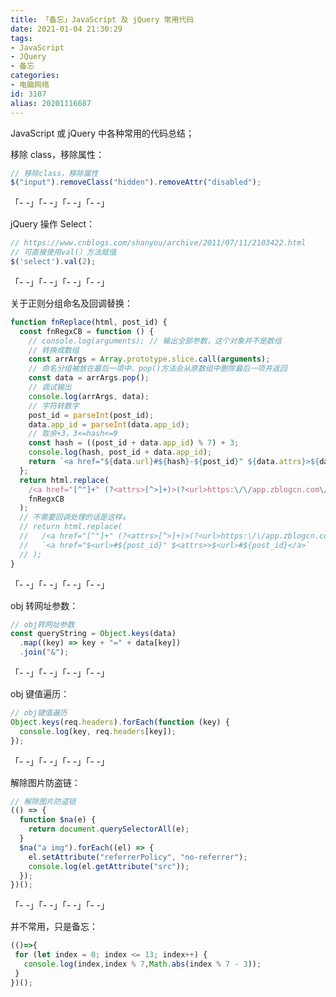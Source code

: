 ```yaml
---
title: 「备忘」JavaScript 及 jQuery 常用代码
date: 2021-01-04 21:30:29
tags:
- JavaScript
- JQuery
- 备忘
categories:
- 电脑网络
id: 3107
alias: 20201116687
---
```


JavaScript 或 jQuery 中各种常用的代码总结；

<!--more-->

移除 class，移除属性：

```js
// 移除class，移除属性
$("input").removeClass("hidden").removeAttr("disabled");
```

「- -」「- -」「- -」「- -」

jQuery 操作 Select：

```js
// https://www.cnblogs.com/shanyou/archive/2011/07/11/2103422.html
// 可直接使用val(）方法赋值
$('select').val(2);
```

「- -」「- -」「- -」「- -」

关于正则分组命名及回调替换：

```js
function fnReplace(html, post_id) {
  const fnRegxCB = function () {
    // console.log(arguments); // 输出全部参数，这个对象并不是数组
    // 转换成数组
    const arrArgs = Array.prototype.slice.call(arguments);
    // 命名分组被放在最后一项中，pop()方法会从原数组中删除最后一项并返回
    const data = arrArgs.pop();
    // 调试输出
    console.log(arrArgs, data);
    // 字符转数字
    post_id = parseInt(post_id);
    data.app_id = parseInt(data.app_id);
    // 取余+3，3<=hash<=9
    const hash = ((post_id + data.app_id) % 7) + 3;
    console.log(hash, post_id + data.app_id);
    return `<a href="${data.url}#${hash}-${post_id}" ${data.attrs}>${data.url}#${hash}-${post_id}</a>`;
  };
  return html.replace(
    /<a href="[^"]+" (?<attrs>[^>]+)>(?<url>https:\/\/app.zblogcn.com\/\?id=(?<app_id>\d+))[^<]*<\/a>/,
    fnRegxCB
  );
  // 不需要回调处理的话是这样↓
  // return html.replace(
  //   /<a href="[^"]+" (?<attrs>[^>]+)>(?<url>https:\/\/app.zblogcn.com\/\?id=(?<id>\d+))[^<]*<\/a>/,
  //   `<a href="$<url>#${post_id}" $<attrs>>$<url>#${post_id}</a>`
  // );
}
```

「- -」「- -」「- -」「- -」

obj 转网址参数：

```js
// obj转网址参数
const queryString = Object.keys(data)
  .map((key) => key + "=" + data[key])
  .join("&");
```

「- -」「- -」「- -」「- -」

obj 键值遍历：

```js
// obj键值遍历
Object.keys(req.headers).forEach(function (key) {
  console.log(key, req.headers[key]);
});
```

「- -」「- -」「- -」「- -」

解除图片防盗链：

```js
// 解除图片防盗链
(() => {
  function $na(e) {
    return document.querySelectorAll(e);
  }
  $na("a img").forEach((el) => {
    el.setAttribute("referrerPolicy", "no-referrer");
    console.log(el.getAttribute("src"));
  });
})();
```

「- -」「- -」「- -」「- -」

并不常用，只是备忘：

```js
(()=>{
 for (let index = 0; index <= 13; index++) {
   console.log(index,index % 7,Math.abs(index % 7 - 3));
 }
})();
```

<!--3107-->
